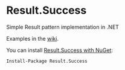 # Result.Success
Simple Result pattern implementation in .NET

Examples in the [wiki](https://github.com/MMaximus111/Result/wiki).

You can install [Result.Success with NuGet](https://www.nuget.org/packages/Result.Success):

    Install-Package Result.Success

